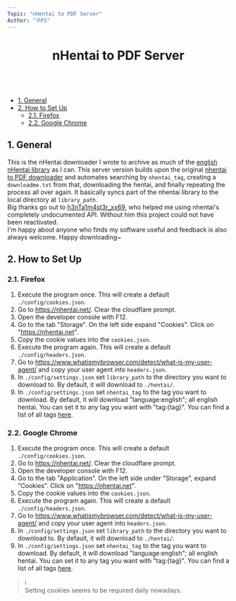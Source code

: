 ```yaml
---
Topic: "nHentai to PDF Server"
Author: "구FS"
---
```

<link href="./doc_templates/md_style.css" rel="stylesheet"></link>
<body>

# <p style="text-align: center">nHentai to PDF Server</p>
<br>
<br>

- [1. General](#1-general)
- [2. How to Set Up](#2-how-to-set-up)
  - [2.1. Firefox](#21-firefox)
  - [2.2. Google Chrome](#22-google-chrome)

## 1. General

This is the nHentai downloader I wrote to archive as much of the [english nHentai library](https://nhentai.net/language/english/popular) as I can. This server version builds upon the original [nhentai to PDF downloader](https://github.com/9-FS/2021-11-15-nHentai-to-PDF) and automates searching by `nhentai_tag`, creating a `downloadme.txt` from that, downloading the hentai, and finally repeating the process all over again. It basically syncs part of the nhentai library to the local directory at `library_path`.  
Big thanks go out to [h3nTa1m4st3r_xx69](https://github.com/sam-k0), who helped me using nhentai's completely undocumented API. Without him this project could not have been reactivated.  
I'm happy about anyone who finds my software useful and feedback is also always welcome. Happy downloading~

<div style="page-break-after: always;"></div>

## 2. How to Set Up
### 2.1. Firefox

1. Execute the program once. This will create a default `./config/cookies.json`.
1. Go to https://nhentai.net/. Clear the cloudflare prompt.
1. Open the developer console with F12.
1. Go to the tab "Storage". On the left side expand "Cookies". Click on "https://nhentai.net".
1. Copy the cookie values into the `cookies.json`.
1. Execute the program again. This will create a default `./config/headers.json`.
1. Go to https://www.whatismybrowser.com/detect/what-is-my-user-agent/ and copy your user agent into `headers.json`.
1. In `./config/settings.json` set `library_path` to the directory you want to download to. By default, it will download to `./hentai/`.
1. In `./config/settings.json` set `nhentai_tag` to the tag you want to download. By default, it will download "language:english"; all english hentai. You can set it to any tag you want with "tag:{tag}". You can find a list of all tags [here](https://nhentai.net/tags/).

### 2.2. Google Chrome

1. Execute the program once. This will create a default `./config/cookies.json`.
1. Go to https://nhentai.net/. Clear the cloudflare prompt.
1. Open the developer console with F12.
1. Go to the tab "Application". On the left side under "Storage", expand "Cookies". Click on "https://nhentai.net".
1. Copy the cookie values into the `cookies.json`.
1. Execute the program again. This will create a default `./config/headers.json`.
1. Go to https://www.whatismybrowser.com/detect/what-is-my-user-agent/ and copy your user agent into `headers.json`.
1. In `./config/settings.json` set `library_path` to the directory you want to download to. By default, it will download to `./hentai/`.
1. In `./config/settings.json` set `nhentai_tag` to the tag you want to download. By default, it will download "language:english"; all english hentai. You can set it to any tag you want with "tag:{tag}". You can find a list of all tags [here](https://nhentai.net/tags/).

> :information_source:  
> Setting cookies seems to be required daily nowadays.

</body>